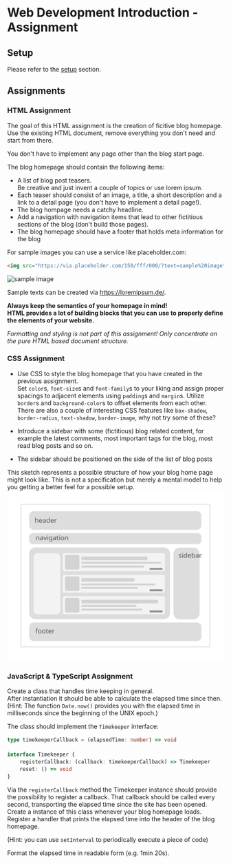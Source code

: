 # Web Development Introduction - Assignment

## Setup

Please refer to the [setup](./SETUP.md) section.

## Assignments

### HTML Assignment

The goal of this HTML assignment is the creation of ficitive blog homepage. Use the existing HTML document, remove everything you don't need and start from there.

You don't have to implement any page other than the blog start page.

The blog homepage should contain the following items:

* A list of blog post teasers.  
  Be creative and just invent a couple of topics or use lorem ipsum.
* Each teaser should consist of an image, a title, a short description and a link to a detail page (you don't have to implement a detail page!).
* The blog hompage needs a catchy headline.
* Add a navigation with navigation items that lead to other fictitious sections of the blog (don't build those pages).
* The blog homepage should have a footer that holds meta information for the blog

For sample images you can use a service like placeholder.com:  

```html
<img src="https://via.placeholder.com/150/fff/000/?text=sample%20image">
```

![sample image](https://via.placeholder.com/150/fff/000/?text=sample%20image)

Sample texts can be created via <https://loremipsum.de/>.

__Always keep the semantics of your homepage in mind!  
HTML provides a lot of building blocks that you can use to properly define the elements of your website.__

_Formatting and styling is not part of this assignment! Only concentrate on the pure HTML based document structure._

### CSS Assignment

* Use CSS to style the blog homepage that you have created in the previous assignment.  
  Set `color`s, `font-size`s and `font-family`s to your liking and assign proper spacings to adjacent elements using `padding`s and `margin`s. Utilize `border`s and `background-color`s to offset elements from each other.  
  There are also a couple of interesting CSS features like `box-shadow`, `border-radius`, `text-shadow`, `border-image`, why not try some of these?

* Introduce a sidebar with some (fictitious) blog related content, for example the latest comments, most important tags for the blog, most read blog posts and so on.

* The sidebar should be positioned on the side of the list of blog posts

This sketch represents a possible structure of how your blog home page might look like. This is not a specification but merely a mental model to help you getting a better feel for a possible setup.
![sketch](./media/sketch_web.svg)

### JavaScript & TypeScript Assignment

Create a class that handles time keeping in general.  
After instantiation it should be able to calculate the elapsed time since then.
(Hint: The function `Date.now()` provides you with the elapsed time in milliseconds since the beginning of the UNIX epoch.)

The class should implement the `Timekeeper` interface:

```ts
type timekeeperCallback = (elapsedTime: number) => void

interface Timekeeper {
    registerCallback: (callback: timekeeperCallback) => Timekeeper
    reset: () => void
}
```

Via the `registerCallback` method the Timekeeper instance should provide the possibility to register a callback. That callback should be called every second, transporting the elapsed time since the site has been opened.
Create a instance of this class whenever your blog homepage loads.
Register a handler that prints the elapsed time into the header of the blog homepage.

(Hint: you can use `setInterval` to periodically execute a piece of code)

Format the elapsed time in readable form (e.g. 1min 20s).
